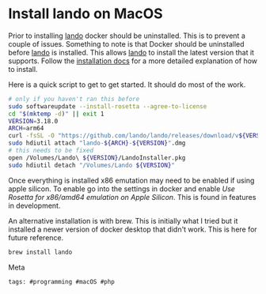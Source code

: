 # Install lando on MacOS

Prior to installing [lando] docker should be uninstalled. This is to
prevent a couple of issues. Something to note is that Docker should be
uninstalled before [lando] is installed. This allows [lando] to install
the latest version that it supports. Follow the [installation docs] for
a more detailed explanation of how to install.

Here is a quick script to get to get started. It should do most of the
work.

```bash
# only if you haven't ran this before
sudo softwareupdate --install-rosetta --agree-to-license
cd "$(mktemp -d)" || exit 1
VERSION=3.18.0
ARCH=arm64
curl -fsSL -O "https://github.com/lando/lando/releases/download/v${VERSION}/lando-${ARCH}-v${VERSION}.dmg"
sudo hdiutil attach "lando-${ARCH}-${VERSION}".dmg
# this needs to be fixed
open /Volumes/Lando\ ${VERSION}/LandoInstaller.pkg
sudo hdiutil detach "/Volumes/Lando ${VERSION}"
```

Once everything is installed x86 emutation may need to be enabled if
using apple silicon. To enable go into the settings in docker and enable
*Use Rosetta for x86/amd64 emulation on Apple Silicon*. This is found in
features in development.

An alternative installation is with brew. This is initially what I tried
but it installed a newer version of docker desktop that didn't work.
This is here for future reference.

```bash
brew install lando
```

[installation docs]: https://docs.lando.dev/getting-started/installation.html
[lando]: https://docs.lando.dev/php/

Meta

    tags: #programming #macOS #php
